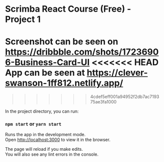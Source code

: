 # Scrimba React Course (Free) - Project 1

Screenshot can be seen on https://dribbble.com/shots/17236906-Business-Card-UI
<<<<<<< HEAD
App can be seen at https://clever-swanson-1ff812.netlify.app/
=======
>>>>>>> 4cdef5eff001a94952f2db7ac719375ae3fa1000

In the project directory, you can run:

### `npm start` or `yarn start`

Runs the app in the development mode.\
Open [http://localhost:3000](http://localhost:3000) to view it in the browser.

The page will reload if you make edits.\
You will also see any lint errors in the console.
